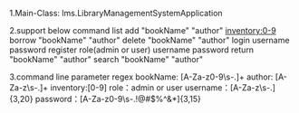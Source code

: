 1.Main-Class: lms.LibraryManagementSystemApplication

2.support below command
list
add "bookName" "author" <inventory:0-9>
borrow "bookName" "author"
delete "bookName" "author"
login username password
register role(admin or user) username password
return "bookName" "author"
search "bookName" "author"

3.command line parameter regex
bookName: [A-Za-z0-9\s\-\.]+
author: [A-Za-z\s\-\.]+
inventory:[0-9]
role：admin or user
username：[A-Za-z\s\-\.]{3,20}
password：[A-Za-z0-9\s\-\.\!\@\#\$\%\^\&\*]{3,15}
